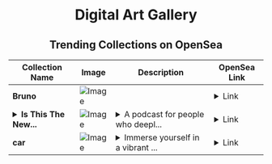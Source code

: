 <div align="center">

# Digital Art Gallery

## Trending Collections on OpenSea

| Collection Name                       | Image                                                                                     | Description                       | OpenSea Link                                                                                          |
|---------------------------------------|-------------------------------------------------------------------------------------------|-----------------------------------|--------------------------------------------------------------------------------------------------------|
| **Bruno** | ![Image](https://i.seadn.io/s/raw/files/8f2dae04f3b774c6c9bb8490a6e1c818.png?w=500&auto=format?w=200&auto=format) |  | <details><summary>Link</summary>[Bruno](https://opensea.io/collection/bruno-295)</details> |
| **<details><summary>Is This The New...</summary>Is This The New Internet?</details>** | ![Image](https://i.seadn.io/s/raw/files/cfa986a09149b61e3ddfa84e589fa0b1.jpg?w=500&auto=format?w=200&auto=format) | <details><summary>A podcast for people who deepl...</summary>A podcast for people who deeply care about the internet, and want it to be better. Exploring how new tools, platforms and technologies are reshaping how we go about our lives on the internet.</details> | <details><summary>Link</summary>[Is This The New Internet?](https://opensea.io/collection/is-this-the-new-internet)</details> |
| **car** | ![Image](https://i.seadn.io/s/raw/files/1930eea73dbd6120c748d1b83b4deab4.jpg?w=500&auto=format?w=200&auto=format) | <details><summary>Immerse yourself in a vibrant ...</summary>Immerse yourself in a vibrant landscape where the wonders of technology and the beauty of nature exist side by side. The scene features a brilliant blue sky with soft clouds that embrace majestic mountains, their slopes rich with dense forests and innovative high-tech structures. At the heart of this enchanting vista is a magnificent tree with a sleek metallic trunk, its bioluminescent leaves casting a magical glow. Close to a serene river, eco-homes are designed with sustainability in mind, showcasing solar panels and lush vertical gardens. Drones and futuristic vehicles soar gracefully overhead, representing the limitless potential of the future. This colorful and animated landscape radiates life and inspiration, inviting you to envision a world where innovation and nature thrive together</details> | <details><summary>Link</summary>[car](https://opensea.io/collection/car-879)</details> |

</div>